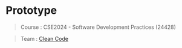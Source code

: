 # Prototype

> Course : CSE2024 - Software Development Practices (24428)

> Team : [Clean Code](https://github.com/Clean-Code-Team)

